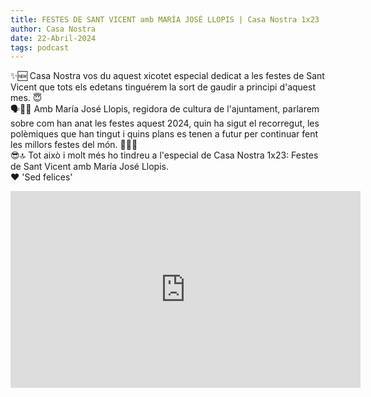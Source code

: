 ```yaml
---
title: FESTES DE SANT VICENT amb MARÍA JOSÉ LLOPIS | Casa Nostra 1x23
author: Casa Nostra
date: 22-Abril-2024
tags: podcast
---
```


<p>✨🆕 Casa Nostra vos du aquest xicotet especial dedicat a les festes de Sant Vicent que tots els edetans tinguérem la sort de gaudir a principi d&#39;aquest mes. 😇
<br>🗣️👩‍💼 Amb María José Llopis, regidora de cultura de l&#39;ajuntament, parlarem sobre com han anat les festes aquest 2024, quin ha sigut el recorregut, les polèmiques que han tingut i quins plans es tenen a futur per continuar fent les millors festes del món. 🥳🎉🌐
<br>😎🔝 Tot això i molt més ho tindreu a l&#39;especial de Casa Nostra 1x23: Festes de Sant Vicent amb María José Llopis.
<br>❤️ &#39;Sed felices&#39;</p>

<iframe width="560" height="315" src="https://www.youtube.com/embed/YB_nPW61ngQ?si=-BmeDq_em_-RHZS4" title="YouTube video player" frameborder="0" allow="accelerometer; autoplay; clipboard-write; encrypted-media; gyroscope; picture-in-picture; web-share" referrerpolicy="strict-origin-when-cross-origin" allowfullscreen></iframe>
